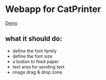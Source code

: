 # Webapp for CatPrinter

[Demo](https://renaudgweb.github.io/CatPrinter_WebApp/index.html)

## what it should do:

- define the font family
- define the font size
- a button to feed paper
- text area for sending text
- image drag & drop zone
